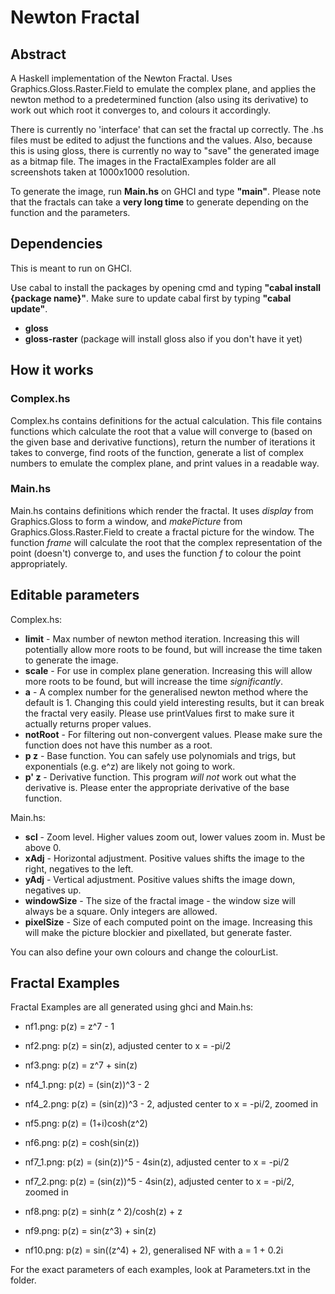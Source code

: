 # Newton Fractal

## Abstract

A Haskell implementation of the Newton Fractal. Uses Graphics.Gloss.Raster.Field to emulate the complex plane, and applies the newton method to a predetermined function (also using its derivative) to work out which root it converges to, and colours it accordingly.

There is currently no 'interface' that can set the fractal up correctly. The .hs files must be edited to adjust the functions and the values. Also, because this is using gloss, there is currently no way to "save" the generated image as a bitmap file. The images in the FractalExamples folder are all screenshots taken at 1000x1000 resolution.

To generate the image, run **Main.hs** on GHCI and type **"main"**. Please note that the fractals can take a **very long time** to generate depending on the function and the parameters.


## Dependencies

This is meant to run on GHCI.

Use cabal to install the packages by opening cmd and typing **"cabal install {package name}"**. Make sure to update cabal first by typing **"cabal update"**.

* **gloss**
* **gloss-raster** (package will install gloss also if you don't have it yet)


## How it works

### Complex.hs

Complex.hs contains definitions for the actual calculation. This file contains functions which calculate the root that a value will converge to (based on the given base and derivative functions), return the number of iterations it takes to converge, find roots of the function, generate a list of complex numbers to emulate the complex plane, and print values in a readable way.

### Main.hs

Main.hs contains definitions which render the fractal. It uses *display* from Graphics.Gloss to form a window, and *makePicture* from Graphics.Gloss.Raster.Field to create a fractal picture for the window. The function *frame* will calculate the root that the complex representation of the point (doesn't) converge to, and uses the function *f* to colour the point appropriately.


## Editable parameters

Complex.hs:

* **limit** - Max number of newton method iteration. Increasing this will potentially allow more roots to be found, but will increase the time taken to generate the image.
* **scale** - For use in complex plane generation. Increasing this will allow more roots to be found, but will increase the time *significantly*.
* **a** - A complex number for the generalised newton method where the default is 1. Changing this could yield interesting results, but it can break the fractal very easily. Please use printValues first to make sure it actually returns proper values.
* **notRoot** - For filtering out non-convergent values. Please make sure the function does not have this number as a root.
* **p z** - Base function. You can safely use polynomials and trigs, but exponentials (e.g. e^z) are likely not going to work.
* **p' z** - Derivative function. This program *will not* work out what the derivative is. Please enter the appropriate derivative of the base function.

Main.hs:

* **scl** - Zoom level. Higher values zoom out, lower values zoom in. Must be above 0.
* **xAdj** - Horizontal adjustment. Positive values shifts the image to the right, negatives to the left.
* **yAdj** - Vertical adjustment. Positive values shifts the image down, negatives up.
* **windowSize** - The size of the fractal image - the window size will always be a square. Only integers are allowed.
* **pixelSize** - Size of each computed point on the image. Increasing this will make the picture blockier and pixellated, but generate faster.

You can also define your own colours and change the colourList.


## Fractal Examples

Fractal Examples are all generated using ghci and Main.hs:

* nf1.png: p(z) = z^7 - 1

* nf2.png: p(z) = sin(z), adjusted center to x = -pi/2

* nf3.png: p(z) = z^7 + sin(z)

* nf4_1.png: p(z) = (sin(z))^3 - 2

* nf4_2.png: p(z) = (sin(z))^3 - 2, adjusted center to x = -pi/2, zoomed in

* nf5.png: p(z) = (1+i)cosh(z^2)

* nf6.png: p(z) = cosh(sin(z))

* nf7_1.png: p(z) = (sin(z))^5 - 4sin(z), adjusted center to x = -pi/2

* nf7_2.png: p(z) = (sin(z))^5 - 4sin(z), adjusted center to x = -pi/2, zoomed in

* nf8.png: p(z) = sinh(z ^ 2)/cosh(z) + z

* nf9.png: p(z) = sin(z^3) + sin(z)

* nf10.png: p(z) = sin((z^4) + 2), generalised NF with a = 1 + 0.2i

For the exact parameters of each examples, look at Parameters.txt in the folder.
